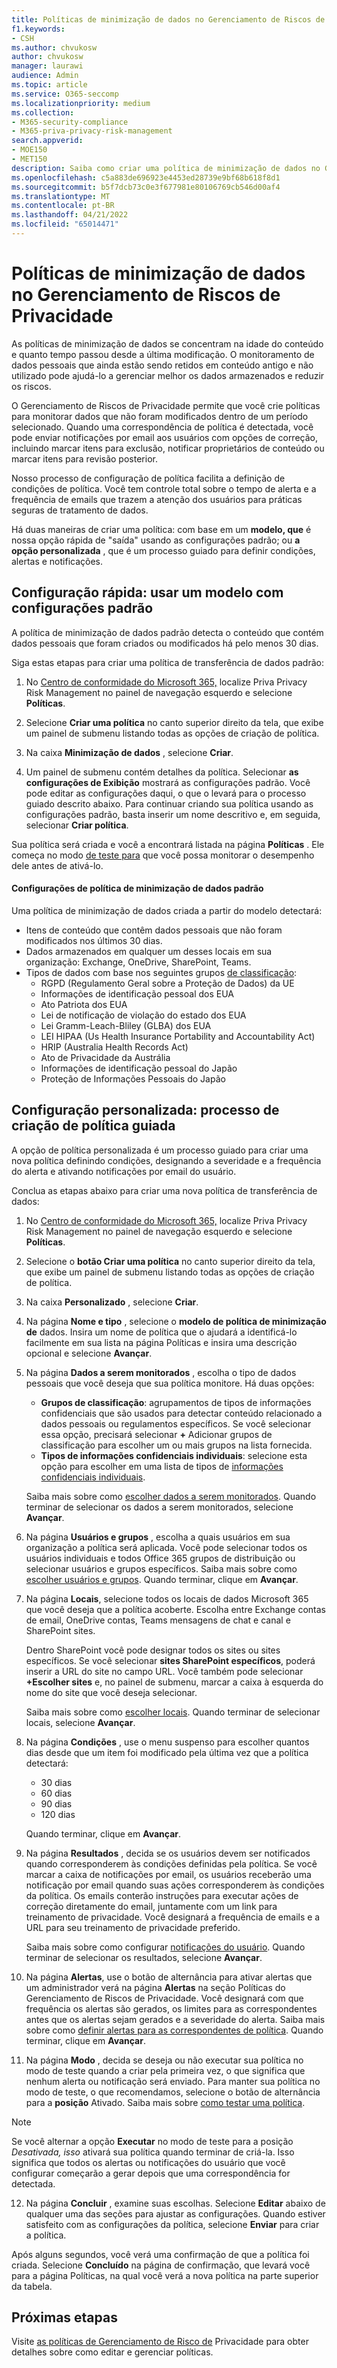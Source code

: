 ```yaml
---
title: Políticas de minimização de dados no Gerenciamento de Riscos de Privacidade
f1.keywords:
- CSH
ms.author: chvukosw
author: chvukosw
manager: laurawi
audience: Admin
ms.topic: article
ms.service: O365-seccomp
ms.localizationpriority: medium
ms.collection:
- M365-security-compliance
- M365-priva-privacy-risk-management
search.appverid:
- MOE150
- MET150
description: Saiba como criar uma política de minimização de dados no Gerenciamento de Riscos de Privacidade da Microsoft Priva para reduzir a quantidade de dados pessoais não utilizados em sua organização.
ms.openlocfilehash: c5a883de696923e4453ed28739e9bf68b618f8d1
ms.sourcegitcommit: b5f7dcb73c0e3f677981e80106769cb546d00af4
ms.translationtype: MT
ms.contentlocale: pt-BR
ms.lasthandoff: 04/21/2022
ms.locfileid: "65014471"
---
```

# <a name="data-minimization-policies-in-privacy-risk-management"></a>Políticas de minimização de dados no Gerenciamento de Riscos de Privacidade

As políticas de minimização de dados se concentram na idade do conteúdo e quanto tempo passou desde a última modificação. O monitoramento de dados pessoais que ainda estão sendo retidos em conteúdo antigo e não utilizado pode ajudá-lo a gerenciar melhor os dados armazenados e reduzir os riscos.

O Gerenciamento de Riscos de Privacidade permite que você crie políticas para monitorar dados que não foram modificados dentro de um período selecionado. Quando uma correspondência de política é detectada, você pode enviar notificações por email aos usuários com opções de correção, incluindo marcar itens para exclusão, notificar proprietários de conteúdo ou marcar itens para revisão posterior.

Nosso processo de configuração de política facilita a definição de condições de política. Você tem controle total sobre o tempo de alerta e a frequência de emails que trazem a atenção dos usuários para práticas seguras de tratamento de dados.

Há duas maneiras de criar uma política: com base em um **modelo, que** é nossa opção rápida de "saída" usando as configurações padrão; ou **a opção personalizada** , que é um processo guiado para definir condições, alertas e notificações.

## <a name="quick-setup-use-a-template-with-default-settings"></a>Configuração rápida: usar um modelo com configurações padrão

A política de minimização de dados padrão detecta o conteúdo que contém dados pessoais que foram criados ou modificados há pelo menos 30 dias.

Siga estas etapas para criar uma política de transferência de dados padrão:

1. No [Centro de conformidade do Microsoft 365,](https://compliance.microsoft.com/) localize Priva Privacy Risk Management no painel de navegação esquerdo e selecione **Políticas**.

2. Selecione **Criar uma política** no canto superior direito da tela, que exibe um painel de submenu listando todas as opções de criação de política.

3. Na caixa **Minimização de dados** , selecione **Criar**.

4. Um painel de submenu contém detalhes da política. Selecionar **as configurações de Exibição** mostrará as configurações padrão. Você pode editar as configurações daqui, o que o levará para o processo guiado descrito abaixo. Para continuar criando sua política usando as configurações padrão, basta inserir um nome descritivo e, em seguida, selecionar **Criar política**.

Sua política será criada e você a encontrará listada na página **Políticas** . Ele começa no modo [de teste para](risk-management-policies.md#testing-a-policy) que você possa monitorar o desempenho dele antes de ativá-lo.

#### <a name="default-data-minimization-policy-settings"></a>Configurações de política de minimização de dados padrão

Uma política de minimização de dados criada a partir do modelo detectará:
- Itens de conteúdo que contêm dados pessoais que não foram modificados nos últimos 30 dias.
- Dados armazenados em qualquer um desses locais em sua organização: Exchange, OneDrive, SharePoint, Teams.
- Tipos de dados com base nos seguintes grupos [de classificação](risk-management-policies.md#classification-groups):
    - RGPD (Regulamento Geral sobre a Proteção de Dados) da UE
    - Informações de identificação pessoal dos EUA
    - Ato Patriota dos EUA
    - Lei de notificação de violação do estado dos EUA
    - Lei Gramm-Leach-Bliley (GLBA) dos EUA
    - LEI HIPAA (Us Health Insurance Portability and Accountability Act)
    - HRIP (Australia Health Records Act)
    - Ato de Privacidade da Austrália
    - Informações de identificação pessoal do Japão
    - Proteção de Informações Pessoais do Japão

## <a name="custom-setup-guided-policy-creation-process"></a>Configuração personalizada: processo de criação de política guiada

A opção de política personalizada é um processo guiado para criar uma nova política definindo condições, designando a severidade e a frequência do alerta e ativando notificações por email do usuário.

Conclua as etapas abaixo para criar uma nova política de transferência de dados:

1. No [Centro de conformidade do Microsoft 365,](https://compliance.microsoft.com/) localize Priva Privacy Risk Management no painel de navegação esquerdo e selecione **Políticas**.

2. Selecione o **botão Criar uma política** no canto superior direito da tela, que exibe um painel de submenu listando todas as opções de criação de política.

3. Na caixa **Personalizado** , selecione **Criar**.

4. Na página **Nome e tipo** , selecione o **modelo de política de minimização de** dados. Insira um nome de política que o ajudará a identificá-lo facilmente em sua  lista na página Políticas e insira uma descrição opcional e selecione **Avançar**.

5. Na página **Dados a serem monitorados** , escolha o tipo de dados pessoais que você deseja que sua política monitore. Há duas opções:
    - **Grupos de classificação**: agrupamentos de tipos de informações confidenciais que são usados para detectar conteúdo relacionado a dados pessoais ou regulamentos específicos. Se você selecionar essa opção, precisará selecionar **+** Adicionar grupos de classificação para escolher um ou mais grupos na lista fornecida.
    - **Tipos de informações confidenciais individuais**: selecione esta opção para escolher em uma lista de tipos de [informações confidenciais individuais](/microsoft-365/compliance/sensitive-information-type-entity-definitions).

    Saiba mais sobre como [escolher dados a serem monitorados](risk-management-policies.md#choose-data-to-monitor). Quando terminar de selecionar os dados a serem monitorados, selecione **Avançar**.

6. Na página **Usuários e grupos** , escolha a quais usuários em sua organização a política será aplicada. Você pode selecionar todos os usuários individuais e todos Office 365 grupos de distribuição ou selecionar usuários e grupos específicos. Saiba mais sobre como [escolher usuários e grupos](risk-management-policies.md#choose-users-and-groups). Quando terminar, clique em **Avançar**.

7. Na página **Locais**, selecione todos os locais de dados Microsoft 365 que você deseja que a política acoberte. Escolha entre Exchange contas de email, OneDrive contas, Teams mensagens de chat e canal e SharePoint sites.

    Dentro SharePoint você pode designar todos os sites ou sites específicos. Se você selecionar **sites SharePoint específicos**, poderá inserir a URL do site no campo URL. Você também pode selecionar **+Escolher sites** e, no painel de submenu, marcar a caixa à esquerda do nome do site que você deseja selecionar.

    Saiba mais sobre como [escolher locais](risk-management-policies.md#choose-locations). Quando terminar de selecionar locais, selecione **Avançar**.

8. Na página **Condições** , use o menu suspenso para escolher quantos dias desde que um item foi modificado pela última vez que a política detectará:
    - 30 dias
    - 60 dias
    - 90 dias
    - 120 dias
    
     Quando terminar, clique em **Avançar**.

9. Na página **Resultados** , decida se os usuários devem ser notificados quando corresponderem às condições definidas pela política. Se você marcar a caixa de notificações por email, os usuários receberão uma notificação por email quando suas ações corresponderem às condições da política. Os emails conterão instruções para executar ações de correção diretamente do email, juntamente com um link para treinamento de privacidade. Você designará a frequência de emails e a URL para seu treinamento de privacidade preferido.
     
    Saiba mais sobre como configurar [notificações do usuário](risk-management-notifications.md). Quando terminar de selecionar os resultados, selecione **Avançar**.

10. Na página **Alertas**, use o botão de alternância para ativar alertas que um administrador verá na página **Alertas** na seção Políticas do  Gerenciamento de Riscos de Privacidade. Você designará com que frequência os alertas são gerados, os limites para as correspondentes antes que os alertas sejam gerados e a severidade do alerta. Saiba mais sobre como [definir alertas para as correspondentes de política](risk-management-policies.md#set-alerts). Quando terminar, clique em **Avançar**.

11. Na página **Modo** , decida se deseja ou não executar sua política no modo de teste quando a criar pela primeira vez, o que significa que nenhum alerta ou notificação será enviado. Para manter sua política no modo de teste, o que recomendamos, selecione o botão de alternância para a **posição** Ativado. Saiba mais sobre [como testar uma política](risk-management-policies.md#testing-a-policy).

> [!NOTE]
> Se você alternar a opção **Executar** no modo de teste para  a posição *Desativada, isso* ativará sua política quando terminar de criá-la. Isso significa que todos os alertas ou notificações do usuário que você configurar começarão a gerar depois que uma correspondência for detectada.

12. Na página **Concluir** , examine suas escolhas. Selecione **Editar** abaixo de qualquer uma das seções para ajustar as configurações. Quando estiver satisfeito com as configurações da política, selecione **Enviar** para criar a política.

Após alguns segundos, você verá uma confirmação de que a política foi criada. Selecione **Concluído** na página de confirmação, que levará você para a página  Políticas, na qual você verá a nova política na parte superior da tabela.

## <a name="next-steps"></a>Próximas etapas

Visite [as políticas de Gerenciamento de Risco de](risk-management-policies.md) Privacidade para obter detalhes sobre como editar e gerenciar políticas.